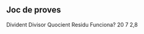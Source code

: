 ## Joc de proves
 
Divident     Divisor    Quocient    Residu   Funciona? 
20           7           2,8
